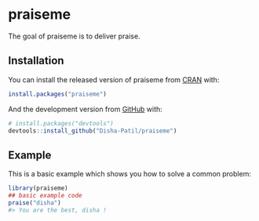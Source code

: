 
<!-- README.md is generated from README.Rmd. Please edit that file -->

# praiseme

<!-- badges: start -->

<!-- badges: end -->

The goal of praiseme is to deliver praise.

## Installation

You can install the released version of praiseme from
[CRAN](https://CRAN.R-project.org) with:

``` r
install.packages("praiseme")
```

And the development version from [GitHub](https://github.com/) with:

``` r
# install.packages("devtools")
devtools::install_github("Disha-Patil/praiseme")
```

## Example

This is a basic example which shows you how to solve a common problem:

``` r
library(praiseme)
## basic example code
praise("disha")
#> You are the best, disha !
```
